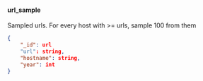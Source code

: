 
#### url_sample
Sampled urls. For every host with >= urls, sample 100 from them
```json
{
    "_id": url
    "url": string,
    "hostname": string,
    "year": int
}
```